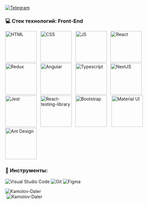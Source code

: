 
 [<img alt="Telegram" src="https://img.shields.io/badge/@kamolovd-2CA5E0?style=flat&logo=telegram&logoColor=white" />](https://t.me/kamolovd) 

### 💻 Cтек технологий: Front-End

<div>
  <img alt="HTML" src="https://cdn0.iconfinder.com/data/icons/HTML5/512/HTML_Logo.png" width="100" height="100";"/> &nbsp;
  <img alt="CSS" src="https://upload.wikimedia.org/wikipedia/commons/d/d5/CSS3_logo_and_wordmark.svg" width="100" height="100"/> &nbsp; 
  <img alt="JS" src="https://i0.wp.com/theicom.org/wp-content/uploads/2016/03/js-logo.png" width="100" height="100"/> &nbsp;
  <img alt="React" src="https://upload.wikimedia.org/wikipedia/commons/a/a7/React-icon.svg" width="100" height="100" /> &nbsp;
  <img alt="Redux" src="https://raw.githubusercontent.com/reduxjs/redux/master/logo/logo.png" width="100" height="100" /> &nbsp;
  <img alt="Angular" src="https://upload.wikimedia.org/wikipedia/commons/c/cf/Angular_full_color_logo.svg" width="100" height="100" /> &nbsp;
  <img alt="Typescript" src="https://upload.wikimedia.org/wikipedia/commons/4/4c/Typescript_logo_2020.svg" width="100" height="100" /> &nbsp;
  <img alt="NextJS" src="https://hendrixer.github.io/nextjs-course/44f073f9132a0459819eae6afa5b3807/next_with_bg.svg" width="100" height="100"/>  &nbsp;
  <img alt="Jest" src="https://cdn.freebiesupply.com/logos/large/2x/jest-logo-png-transparent.png" width="100" height="100" /> &nbsp;
  <img alt="React-testing-library" src="https://d33wubrfki0l68.cloudfront.net/d8252a1a8dedc92cdb69ee5c022cd91c67e3af4e/51dd8/img/tech/rtl.svg" width="100" height="100" /> &nbsp;
  <img alt="Bootstrap" src="https://seeklogo.com/images/B/bootstrap-logo-3C30FB2A16-seeklogo.com.png" width="100" height="100" /> &nbsp;&nbsp;
  <img alt="Material UI" src="https://cdn.worldvectorlogo.com/logos/material-ui-1.svg" width="100" height="100" /> &nbsp;&nbsp;
  <img alt="Ant Design" src="https://fac.feffery.tech/assets/imgs/antd-logo.svg" width="100" height="100" /> &nbsp;&nbsp;
</div>

### 🔧 Инструменты:

<img alt="Visual Studio Code" src="https://img.shields.io/badge/VisualStudioCode-404D59.svg?&style=for-the-badge&logo=visual-studio-code&logoColor=0174B4"/> <img alt="Git" src="https://img.shields.io/badge/git-404D59.svg?&style=for-the-badge&logo=git&logoColor=E84E31"/> <img alt="Figma" src="https://img.shields.io/badge/figma-404D59.svg?&style=for-the-badge&logo=figma&logoColor=0AC97F"/>

<div>
 <div width="100%">&nbsp;<img align="left" src="https://github-readme-stats.vercel.app/api?username=Kamolov-Daler&show_icons=true&hide_title=true" alt="Kamolov-Daler"></div> 
<div  width="100%">&nbsp;<img src="https://github-readme-stats.vercel.app/api/top-langs/?username=Kamolov-Daler" alt="Kamolov-Daler" /></div>
</div>


<!-- <a href="https://github.com/anuraghazra/github-readme-stats">
  <img align="center" src="https://github-readme-stats.vercel.app/api/pin/?username=NekruzRakhimov&repo=github-readme-stats" />
</a>
<a href="https://github.com/anuraghazra/convoychat">
  <img align="center" src="https://github-readme-stats.vercel.app/api/pin/?username=NekruzRakhimov&repo=convoychat" />
</a>
 -->
